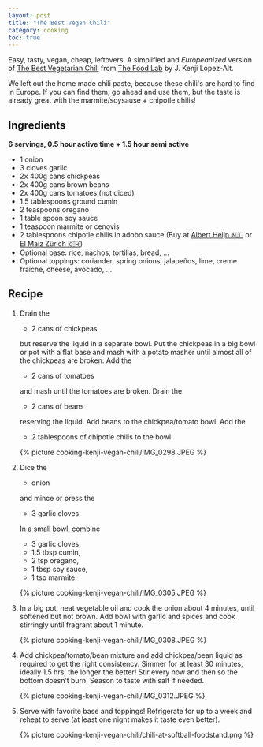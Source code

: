 ```yaml
---
layout: post
title: "The Best Vegan Chili"
category: cooking
toc: true
---
```


Easy, tasty, vegan, cheap, leftovers. A simplified and _Europeanized_ version of [The Best Vegetarian Chili](https://www.seriouseats.com/best-vegetarian-bean-chili) from [The Food Lab](https://www.goodreads.com/book/show/24861842-the-food-lab) by J. Kenji López-Alt.

We left out the home made chili paste, because these chili's are hard to find in Europe. If you can find them, go ahead and use them, but the taste is already great with the marmite/soysause + chipotle chilis!

## Ingredients

**6 servings, 0.5 hour active time + 1.5 hour semi active**

- 1 onion
- 3 cloves garlic
- 2x 400g cans chickpeas
- 2x 400g cans brown beans
- 2x 400g cans tomatoes (not diced)
- 1.5 tablespoons ground cumin
- 2 teaspoons oregano
- 1 table spoon soy sauce
- 1 teaspoon marmite or cenovis
- 2 tablespoons chipotle chilis in adobo sauce (Buy at [Albert Heijn 🇳🇱](https://www.ah.nl/producten/product/wi414999/la-morena-chipotle-peper-in-adobo-saus) or [El Maiz Zürich 🇨🇭](https://www.elmaiz.ch/))
- Optional base: rice, nachos, tortillas, bread, …
- Optional toppings: coriander, spring onions, jalapeños, lime, creme fraîche, cheese, avocado, …

## Recipe

1. Drain the

   - 2 cans of chickpeas

   but reserve the liquid in a separate bowl. Put the chickpeas in a big bowl or pot with a flat base and mash with a potato masher until almost all of the chickpeas are broken. Add the

   - 2 cans of tomatoes

   and mash until the tomatoes are broken. Drain the

   - 2 cans of beans

   reserving the liquid. Add beans to the chickpea/tomato bowl. Add the

   - 2 tablespoons of chipotle chilis to the bowl.

   {% picture cooking-kenji-vegan-chili/IMG_0298.JPEG %}

2. Dice the

   - onion

   and mince or press the

   - 3 garlic cloves.

   In a small bowl, combine

   - 3 garlic cloves,
   - 1.5 tbsp cumin,
   - 2 tsp oregano,
   - 1 tbsp soy sauce,
   - 1 tsp marmite.

   {% picture cooking-kenji-vegan-chili/IMG_0305.JPEG %}

3. In a big pot, heat vegetable oil and cook the onion about 4 minutes, until softened but not brown. Add bowl with garlic and spices and cook stirringly until fragrant about 1 minute.

   {% picture cooking-kenji-vegan-chili/IMG_0308.JPEG %}

4. Add chickpea/tomato/bean mixture and add chickpea/bean liquid as required to get the right consistency. Simmer for at least 30 minutes, ideally 1.5 hrs, the longer the better! Stir every now and then so the bottom doesn’t burn. Season to taste with salt if needed.

   {% picture cooking-kenji-vegan-chili/IMG_0312.JPEG %}

5. Serve with favorite base and toppings! Refrigerate for up to a week and reheat to serve (at least one night makes it taste even better).

   {% picture cooking-kenji-vegan-chili/chili-at-softball-foodstand.png %}
